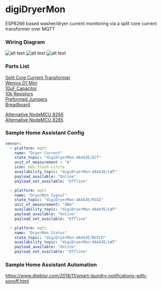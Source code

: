 # digiDryerMon
ESP8266 based washer/dryer current monitoring via a split core current transformer over MQTT

### Wiring Diagram
![alt text](https://raw.githubusercontent.com/digiblur/digiDryerMon/master/jpgs/digiDryerMonLayout1.jpg?raw=true "Wiring Diagram")
![alt text](https://raw.githubusercontent.com/digiblur/digiDryerMon/master/jpgs/digiDryerMonLayout2.jpg?raw=true "Wiring Diagram2")
![alt text](https://raw.githubusercontent.com/digiblur/digiDryerMon/master/jpgs/sct-013-030-30a.jpg?raw=true "SCT 30A/1V")

### Parts List
[Split Core Current Transformer](https://amzn.to/2XDcnoX)  
[Wemos D1 Mini](https://amzn.to/2SHvFpk)  
[10µF Capacitor](https://amzn.to/2Xzq5ck)  
[10k Resistors](https://amzn.to/2ErWhWi)  
[Preformed Jumpers](https://amzn.to/2Ha3bCs)  
[Breadboard](https://amzn.to/2HbdINP)  

[Alternative NodeMCU 8266](https://amzn.to/2Eo3Ahu)  
[Alternative NodeMCU 8285](https://amzn.to/2TdNMIo)

### Sample Home Assistant Config 

```YAML
sensor:
  - platform: mqtt
    name: "Dryer Current"
    state_topic: "digiDryerMon-4A443E/SCT"
    unit_of_measurement : "A"
    icon: mdi:flash-circle
    availability_topic: "digiDryerMon-4A443E/LWT"
    payload_available: "Online"
    payload_not_available: "Offline"

  - platform: mqtt
    name: "DryerMon Signal"
    state_topic: "digiDryerMon-4A443E/RSSI"
    unit_of_measurement: "dBm"
    availability_topic: "digiDryerMon-4A443E/LWT"
    payload_available: "Online"
    payload_not_available: "Offline"   

  - platform: mqtt
    name: "DryerMon Status"
    state_topic: "digiDryerMon-4A443E/BUILD"
    availability_topic: "digiDryerMon-4A443E/LWT"
    payload_available: "Online"
    payload_not_available: "Offline"
```

### Sample Home Assistant Automation
https://www.digiblur.com/2018/11/smart-laundry-notifications-with-sonoff.html

